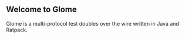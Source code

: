 ## Welcome to Glome

Glome is a multi-protocol test doubles over the wire written in Java and Ratpack.



